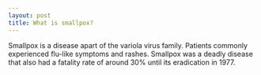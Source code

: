 ```yaml
---
layout: post
title: What is smallpox? 
---
```


Smallpox is a disease apart of the variola virus family. Patients commonly experienced flu-like symptoms and rashes. Smallpox was a deadly disease that also had a fatality rate of around 30% until its eradication in 1977. 
